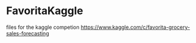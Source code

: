# FavoritaKaggle
files for the kaggle competion https://www.kaggle.com/c/favorita-grocery-sales-forecasting
